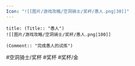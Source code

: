 ```yaml
---
Icon: "![[图片/游戏攻略/空洞骑士/奖杯/愚人.png|30]]"
---
```

```ad-common-gold-trophy
title: (Title:: "愚人")
![[图片/游戏攻略/空洞骑士/奖杯/愚人.png|100]]

(Comment:: "完成愚人的试炼")
```

#空洞骑士/奖杯 #奖杯 #奖杯/金
